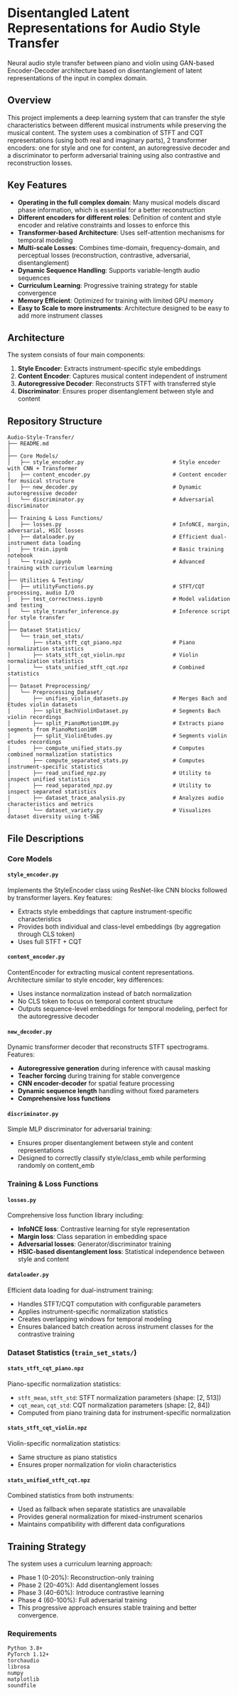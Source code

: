 # Disentangled Latent Representations for Audio Style Transfer

Neural audio style transfer between piano and violin using GAN-based Encoder-Decoder architecture based on disentanglement of latent representations of the input in complex domain.

## Overview

This project implements a deep learning system that can transfer the style characteristics between different musical instruments while preserving the musical content. The system uses a combination of STFT and CQT representations (using both real and imaginary parts), 2 transformer encoders: one for style and one for content, an autoregressive decoder and a discriminator to perform adversarial training using also contrastive and reconstruction losses.

## Key Features

- **Operating in the full complex domain**: Many musical models discard phase information, which is essential for a better reconstruction
- **Different encoders for different roles**: Definition of content and style encoder and relative constraints and losses to enforce this
- **Transformer-based Architecture**: Uses self-attention mechanisms for temporal modeling
- **Multi-scale Losses**: Combines time-domain, frequency-domain, and perceptual losses (reconstruction, contrastive, adversarial, disentanglement)
- **Dynamic Sequence Handling**: Supports variable-length audio sequences
- **Curriculum Learning**: Progressive training strategy for stable convergence
- **Memory Efficient**: Optimized for training with limited GPU memory
- **Easy to Scale to more instruments**: Architecture designed to be easy to add more instrument classes

## Architecture

The system consists of four main components:

1. **Style Encoder**: Extracts instrument-specific style embeddings
2. **Content Encoder**: Captures musical content independent of instrument
3. **Autoregressive Decoder**: Reconstructs STFT with transferred style
4. **Discriminator**: Ensures proper disentanglement between style and content

## Repository Structure
```
Audio-Style-Transfer/
├── README.md
│
├── Core Models/
│   ├── style_encoder.py                            # Style encoder with CNN + Transformer
│   ├── content_encoder.py                          # Content encoder for musical structure
│   ├── new_decoder.py                              # Dynamic autoregressive decoder
│   └── discriminator.py                            # Adversarial discriminator
│
├── Training & Loss Functions/
│   ├── losses.py                                   # InfoNCE, margin, adversarial, HSIC losses
│   ├── dataloader.py                               # Efficient dual-instrument data loading
│   ├── train.ipynb                                 # Basic training notebook
│   └── train2.ipynb                                # Advanced training with curriculum learning
│
├── Utilities & Testing/
│   ├── utilityFunctions.py                         # STFT/CQT processing, audio I/O
│   ├── test_correctness.ipynb                      # Model validation and testing
│   └── style_transfer_inference.py                 # Inference script for style transfer
│
├── Dataset Statistics/
│   └── train_set_stats/
│       ├── stats_stft_cqt_piano.npz                # Piano normalization statistics
│       ├── stats_stft_cqt_violin.npz               # Violin normalization statistics
│       └── stats_unified_stft_cqt.npz              # Combined statistics
|
├── Dataset Preprocessing/
│   └── Preprocessing_Dataset/
│       ├── unifies_violin_datasets.py              # Merges Bach and Etudes violin datasets
│       ├── split_BachViolinDataset.py              # Segments Bach violin recordings
│       ├── split_PianoMotion10M.py                 # Extracts piano segments from PianoMotion10M
│       ├── split_ViolinEtudes.py                   # Segments violin etudes recordings
│       ├── compute_unified_stats.py                # Computes combined normalization statistics
│       ├── compute_separated_stats.py              # Computes instrument-specific statistics
│       ├── read_unified_npz.py                     # Utility to inspect unified statistics
│       ├── read_separated_npz.py                   # Utility to inspect separated statistics
│       ├── dataset_trace_analysis.py               # Analyzes audio characteristics and metrics
│       └── dataset_variety.py                      # Visualizes dataset diversity using t-SNE
```


## File Descriptions

### Core Models

#### `style_encoder.py`
Implements the StyleEncoder class using ResNet-like CNN blocks followed by transformer layers. Key features:
- Extracts style embeddings that capture instrument-specific characteristics
- Provides both individual and class-level embeddings (by aggregation through CLS token)
- Uses full STFT + CQT

#### `content_encoder.py`
ContentEncoder for extracting musical content representations. Architecture similar to style encoder, key differences:
- Uses instance normalization instead of batch normalization
- No CLS token to focus on temporal content structure
- Outputs sequence-level embeddings for temporal modeling, perfect for the autoregressive decoder

#### `new_decoder.py`
Dynamic transformer decoder that reconstructs STFT spectrograms. Features:
- **Autoregressive generation** during inference with causal masking
- **Teacher forcing** during training for stable convergence
- **CNN encoder-decoder** for spatial feature processing
- **Dynamic sequence length** handling without fixed parameters
- **Comprehensive loss functions**

#### `discriminator.py`
Simple MLP discriminator for adversarial training:
- Ensures proper disentanglement between style and content representations
- Designed to correctly classify style/class_emb while performing randomly on content_emb

### Training & Loss Functions

#### `losses.py`
Comprehensive loss function library including:
- **InfoNCE loss**: Contrastive learning for style representation
- **Margin loss**: Class separation in embedding space
- **Adversarial losses**: Generator/discriminator training
- **HSIC-based disentanglement loss**: Statistical independence between style and content

#### `dataloader.py`
Efficient data loading for dual-instrument training:
- Handles STFT/CQT computation with configurable parameters
- Applies instrument-specific normalization statistics
- Creates overlapping windows for temporal modeling
- Ensures balanced batch creation across instrument classes for the contrastive training


### Dataset Statistics (`train_set_stats/`)

#### `stats_stft_cqt_piano.npz`
Piano-specific normalization statistics:
- `stft_mean`, `stft_std`: STFT normalization parameters (shape: [2, 513])
- `cqt_mean`, `cqt_std`: CQT normalization parameters (shape: [2, 84])
- Computed from piano training data for instrument-specific normalization

#### `stats_stft_cqt_violin.npz`
Violin-specific normalization statistics:
- Same structure as piano statistics
- Ensures proper normalization for violin characteristics

#### `stats_unified_stft_cqt.npz`
Combined statistics from both instruments:
- Used as fallback when separate statistics are unavailable
- Provides general normalization for mixed-instrument scenarios
- Maintains compatibility with different data configurations

## Training Strategy
The system uses a curriculum learning approach:
- Phase 1 (0-20%): Reconstruction-only training
- Phase 2 (20-40%): Add disentanglement losses
- Phase 3 (40-60%): Introduce contrastive learning
- Phase 4 (60-100%): Full adversarial training
- This progressive approach ensures stable training and better convergence.

### Requirements
```
Python 3.8+
PyTorch 1.12+
torchaudio
librosa
numpy
matplotlib
soundfile
```
